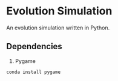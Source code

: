 # Evolution Simulation

An evolution simulation written in Python. 


## Dependencies
1. Pygame

```conda install pygame```

